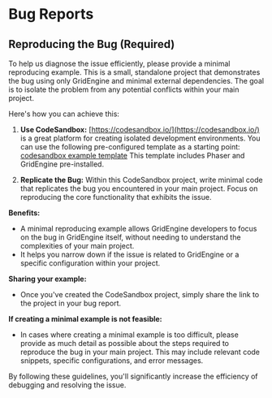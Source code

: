 # Bug Reports

## Reproducing the Bug (Required)

To help us diagnose the issue efficiently, please provide a minimal reproducing example. This is a small, standalone project that demonstrates the bug using only GridEngine and minimal external dependencies. The goal is to isolate the problem from any potential conflicts within your main project.

Here's how you can achieve this:

1. **Use CodeSandbox:**  [https://codesandbox.io/](https://codesandbox.io/) is a great platform for creating isolated development environments. You can use the following pre-configured template as a starting point: [codesandbox example template](https://codesandbox.io/p/github/Annoraaq/template-esbuild-ts/main?file=%2Fsrc%2Fscenes%2FPreloader.ts%3A37%2C28) This template includes Phaser and GridEngine pre-installed.

2. **Replicate the Bug:**  Within this CodeSandbox project, write minimal code that replicates the bug you encountered in your main project. Focus on reproducing the core functionality that exhibits the issue.

**Benefits:**

* A minimal reproducing example allows GridEngine developers to focus on the bug in GridEngine itself, without needing to understand the complexities of your main project.
* It helps you narrow down if the issue is related to GridEngine or a specific configuration within your project.

**Sharing your example:**

* Once you've created the CodeSandbox project, simply share the link to the project in your bug report. 

**If creating a minimal example is not feasible:**

* In cases where creating a minimal example is too difficult, please provide as much detail as possible about the steps required to reproduce the bug in your main project. This may include relevant code snippets, specific configurations, and error messages.

By following these guidelines, you'll significantly increase the efficiency of debugging and resolving the issue.
